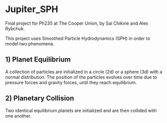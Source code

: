 # Jupiter_SPH
Final project for Ph235 at The Cooper Union, by Sai Chikine and Alex Rybchuk.

This project uses Smoothed Particle Hydrodynamics (SPH) in order to model two phenomena.

## 1) Planet Equilibrium
A collection of particles are initialized in a circle (2d) or a sphere (3d) with a normal distribution. The position of the particles evolves over time due to pressure forces and gravity forces, until they reach equilibrium.

## 2) Planetary Collision
Two identical equilibrium planets are initialized and are then collided with one another.
